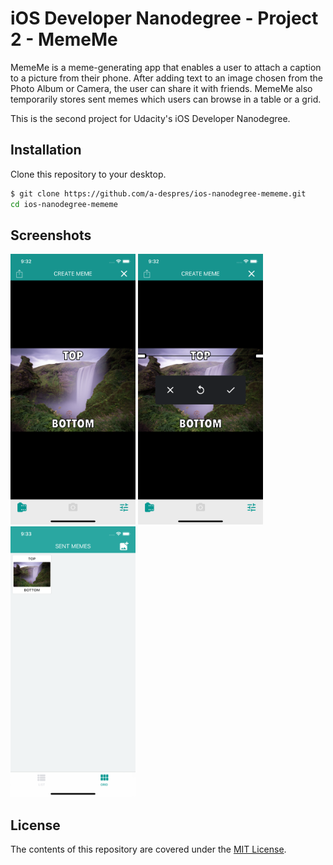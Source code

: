 # iOS Developer Nanodegree - Project 2 - MemeMe

MemeMe is a meme-generating app that enables a user to attach a caption to a picture from their phone. After adding text to an image chosen from the Photo Album or Camera, the user can share it with friends. MemeMe also temporarily stores sent memes which users can browse in a table or a grid.

This is the second project for Udacity's iOS Developer Nanodegree.

## Installation

Clone this repository to your desktop.

```sh
$ git clone https://github.com/a-despres/ios-nanodegree-mememe.git
cd ios-nanodegree-mememe
```

## Screenshots

<img src="https://github.com/a-despres/ios-nanodegree-mememe/blob/master/Screenshots/001.png" alt="Project 2 - 001" width="200"/>

<img src="https://github.com/a-despres/ios-nanodegree-mememe/blob/master/Screenshots/002.png" alt="Project 2 - 002" width="200"/>

<img src="https://github.com/a-despres/ios-nanodegree-mememe/blob/master/Screenshots/003.png" alt="Project 2 - 003" width="200"/>

## License

The contents of this repository are covered under the [MIT License](LICENSE).
